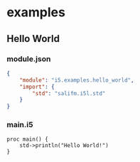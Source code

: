 # examples

## Hello World

### module.json

```json
{
    "module": "i5.examples.hello_world",
    "import": {
        "std": "salifm.i5l.std"
    }
}
```

### main.i5

```i5
proc main() {
    std->println("Hello World!")
}
```
